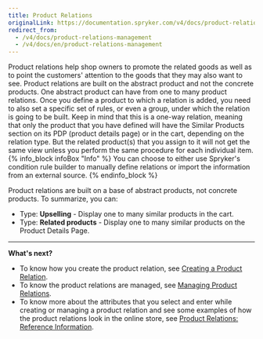 ```yaml
---
title: Product Relations
originalLink: https://documentation.spryker.com/v4/docs/product-relations-management
redirect_from:
  - /v4/docs/product-relations-management
  - /v4/docs/en/product-relations-management
---
```


Product relations help shop owners to promote the related goods as well as to point the customers' attention to the goods that they may also want to see.
Product relations are built on the abstract product and not the concrete products. One abstract product can have from one to many product relations. Once you define a product to which a relation is added, you need to also set a specific set of rules, or even a group, under which the relation is going to be built. Keep in mind that this is a one-way relation, meaning that only the product that you have defined will have the Similar Products section on its PDP (product details page) or in the cart, depending on the relation type. But the related product(s) that you assign to it will not get the same view unless you perform the same procedure for each individual item. 
{% info_block infoBox "Info" %}
You can choose to either use Spryker's condition rule builder to manually define relations or import the information from an external source.
{% endinfo_block %}

Product relations are built on a base of abstract products, not concrete products.
To summarize, you can:
* Type: **Upselling** - Display one to many similar products in the cart.
* Type: **Related products** - Display one to many similar products on the Product Details Page.
***
**What's next?**

* To know how you create the product relation, see [Creating a Product Relation](/docs/scos/user/user-guides/202001.0/back-office-user-guide/products/product-relations/creating-a-product-relation.html).
* To know the product relations are managed, see [Managing Product Relations](/docs/scos/user/user-guides/202001.0/back-office-user-guide/products/product-relations/managing-product-relations.html).
* To know more about the attributes that you select and enter while creating or managing a product relation and see some examples of how the product relations look in the online store, see [Product Relations: Reference Information](/docs/scos/user/user-guides/202001.0/back-office-user-guide/products/product-relations/references/product-relations-reference-information.html).
